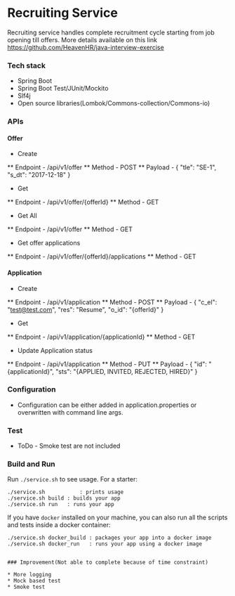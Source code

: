 # Recruiting Service

Recruiting service handles complete recruitment cycle starting from job opening till offers. More details available on this link https://github.com/HeavenHR/java-interview-exercise

### Tech stack

* Spring Boot
* Spring Boot Test/JUnit/Mockito
* Slf4j
* Open source libraries(Lombok/Commons-collection/Commons-io)

### APIs

#### Offer

* Create

** Endpoint - /api/v1/offer
** Method - POST
** Payload - {
               "tle": "SE-1",
               "s_dt": "2017-12-18"
             }
             
* Get

** Endpoint - /api/v1/offer/{offerId}
** Method - GET

* Get All

** Endpoint - /api/v1/offer
** Method - GET

* Get offer applications

** Endpoint - /api/v1/offer/{offerId}/applications
** Method - GET

#### Application

* Create

** Endpoint - /api/v1/application
** Method - POST
** Payload - {
               "c_el": "test@test.com",
               "res": "Resume",
               "o_id": "{offerId}"
             }
             
* Get

** Endpoint - /api/v1/application/{applicationId}
** Method - GET

* Update Application status

** Endpoint - /api/v1/application
** Method - PUT
** Payload - {
               "id": "{applicationId}",
                "sts": "{APPLIED, INVITED, REJECTED, HIRED}"
             }

### Configuration

* Configuration can be either added in application.properties or overwritten with command line args.

### Test

* ToDo - Smoke test are not included

### Build and Run


Run `./service.sh` to see usage. For a starter:

```
./service.sh           : prints usage
./service.sh build : builds your app
./service.sh run   : runs your app
```

If you have `docker` installed on your machine, you can also run all the
scripts and tests inside a docker container:

```
./service.sh docker_build : packages your app into a docker image
./service.sh docker_run   : runs your app using a docker image


### Improvement(Not able to complete because of time constraint)

* More logging
* Mock based test
* Smoke test
